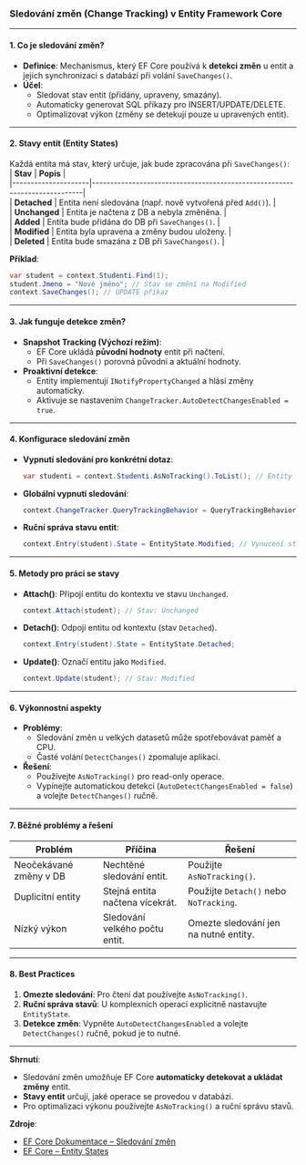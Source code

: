 
### Sledování změn (Change Tracking) v Entity Framework Core

---

#### **1. Co je sledování změn?**  

- **Definice**: Mechanismus, který EF Core používá k **detekci změn** u entit a jejich synchronizaci s databází při volání `SaveChanges()`.  
- **Účel**:  
  - Sledovat stav entit (přidány, upraveny, smazány).  
  - Automaticky generovat SQL příkazy pro INSERT/UPDATE/DELETE.  
  - Optimalizovat výkon (změny se detekují pouze u upravených entit).  

---

#### **2. Stavy entit (Entity States)**  

Každá entita má stav, který určuje, jak bude zpracována při `SaveChanges()`:  
| **Stav**           | **Popis**                                                                 |  
|---------------------|---------------------------------------------------------------------------|  
| **Detached**        | Entita není sledována (např. nově vytvořená před `Add()`).               |  
| **Unchanged**       | Entita je načtena z DB a nebyla změněna.                                 |  
| **Added**           | Entita bude přidána do DB při `SaveChanges()`.                           |  
| **Modified**        | Entita byla upravena a změny budou uloženy.                              |  
| **Deleted**         | Entita bude smazána z DB při `SaveChanges()`.                            |  

**Příklad**:  
```csharp  
var student = context.Studenti.Find(1);  
student.Jmeno = "Nové jméno"; // Stav se změní na Modified  
context.SaveChanges(); // UPDATE příkaz  
```  

---

#### **3. Jak funguje detekce změn?**  

- **Snapshot Tracking (Výchozí režim)**:  
  - EF Core ukládá **původní hodnoty** entit při načtení.  
  - Při `SaveChanges()` porovná původní a aktuální hodnoty.  
- **Proaktivní detekce**:  
  - Entity implementují `INotifyPropertyChanged` a hlásí změny automaticky.  
  - Aktivuje se nastavením `ChangeTracker.AutoDetectChangesEnabled = true`.  

---

#### **4. Konfigurace sledování změn**  

- **Vypnutí sledování pro konkrétní dotaz**:  
  ```csharp  
  var studenti = context.Studenti.AsNoTracking().ToList(); // Entity nejsou sledovány  
  ```  
- **Globální vypnutí sledování**:  
  ```csharp  
  context.ChangeTracker.QueryTrackingBehavior = QueryTrackingBehavior.NoTracking;  
  ```  
- **Ruční správa stavu entit**:  
  ```csharp  
  context.Entry(student).State = EntityState.Modified; // Vynucení stavu  
  ```  

---

#### **5. Metody pro práci se stavy** 

- **Attach()**: Připojí entitu do kontextu ve stavu `Unchanged`.  
  ```csharp  
  context.Attach(student); // Stav: Unchanged  
  ```  
- **Detach()**: Odpojí entitu od kontextu (stav `Detached`).  
  ```csharp  
  context.Entry(student).State = EntityState.Detached;  
  ```  
- **Update()**: Označí entitu jako `Modified`.  
  ```csharp  
  context.Update(student); // Stav: Modified  
  ```  

---

#### **6. Výkonnostní aspekty**  

- **Problémy**:  
  - Sledování změn u velkých datasetů může spotřebovávat paměť a CPU.  
  - Časté volání `DetectChanges()` zpomaluje aplikaci.  
- **Řešení**:  
  - Používejte `AsNoTracking()` pro read-only operace.  
  - Vypínejte automatickou detekci (`AutoDetectChangesEnabled = false`) a volejte `DetectChanges()` ručně.  

---

#### **7. Běžné problémy a řešení**  

| **Problém**                          | **Příčina**                     | **Řešení**                         |  
|--------------------------------------|----------------------------------|-------------------------------------|  
| Neočekávané změny v DB               | Nechtěné sledování entit.        | Použijte `AsNoTracking()`.          |  
| Duplicitní entity                    | Stejná entita načtena vícekrát. | Použijte `Detach()` nebo `NoTracking`. |  
| Nízký výkon                          | Sledování velkého počtu entit.   | Omezte sledování jen na nutné entity. |  

---

#### **8. Best Practices**  

1. **Omezte sledování**: Pro čtení dat používejte `AsNoTracking()`.  
2. **Ruční správa stavů**: U komplexních operací explicitně nastavujte `EntityState`.  
3. **Detekce změn**: Vypněte `AutoDetectChangesEnabled` a volejte `DetectChanges()` ručně, pokud je to nutné.  

---

**Shrnutí**:  
- Sledování změn umožňuje EF Core **automaticky detekovat a ukládat změny** entit.  
- **Stavy entit** určují, jaké operace se provedou v databázi.  
- Pro optimalizaci výkonu používejte `AsNoTracking()` a ruční správu stavů.  

**Zdroje**:  
- [EF Core Dokumentace – Sledování změn](https://learn.microsoft.com/en-us/ef/core/change-tracking/)  
- [EF Core – Entity States](https://learn.microsoft.com/en-us/ef/core/change-tracking/entity-states)
